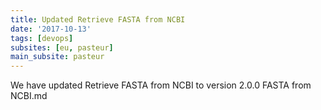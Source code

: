 ```yaml
---
title: Updated Retrieve FASTA from NCBI
date: '2017-10-13'
tags: [devops]
subsites: [eu, pasteur]
main_subsite: pasteur
---
```


We have updated Retrieve FASTA from NCBI to  version 2.0.0 FASTA from NCBI.md


